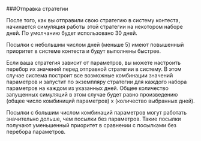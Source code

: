 ###Отправка стратегии

После того, как вы отправили свою стратегию в систему контеста, начинается симуляция работы этой стратегии на некотором наборе дней. По умолчанию будет использовано 30 дней.

Посылки с небольшим числом дней (меньше 5) имеют повышенный приоритет в системе контеста и будут выполнены быстрее.

Если ваша стратегия зависит от параметров, вы можете настроить перебор их значений перед отправкой стратегии в систему.  В этом случае система построит все возможные комбинации значений параметров и запустит по экземпляру стратегии для каждого набора параметров на каждом из указанных дней. Общее количество запущенных симуляций в этом случае будет равно произведению (общее число комбиниций параметров) x (количество выбранных дней).

Посылки с большим числом комбинаций параметров могут работать значительно дольше, чем посылки без параметров. Такие посылки получают уменьшенный приоритет в сравнении с посылками без перебора параметров.
